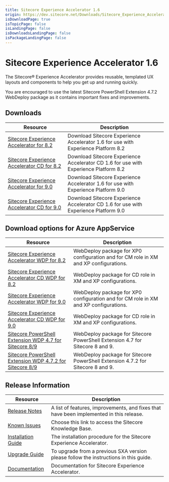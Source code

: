 ```yaml
---
title: Sitecore Experience Accelerator 1.6
origin: https://dev.sitecore.net/Downloads/Sitecore_Experience_Accelerator/16/Sitecore_Experience_Accelerator_16_Initial_Release.aspx
isDownloadPage: true
isTopicPage: false
isLandingPage: false
isDownloadsLandingPage: false
isPackageLandingPage: false
---
```


# Sitecore Experience Accelerator 1.6

The Sitecore® Experience Accelerator provides reusable, templated UX layouts and components to help you get up and running quickly.

  <Alert variant='warning' mb={4}>
    <AlertIcon />
    You are encouraged to use the latest Sitecore PowerShell Extension 4.7.2 WebDeploy package as it contains important fixes and improvements.
  </Alert>
  

## Downloads

 | Resource | Description |
 | --- | --- |
 | [Sitecore Experience Accelerator for 8.2](https://scdp.blob.core.windows.net/downloads/Sitecore%20Experience%20Accelerator/16/Sitecore%20Experience%20Accelerator%2016%20Initial%20Release/Secure/Sitecore%20Experience%20Accelerator%201.6%20rev.%20180103%20for%208.2.zip) | Download Sitecore Experience Accelerator 1.6 for use with Experience Platform 8.2 |
 | [Sitecore Experience Accelerator CD for 8.2](https://scdp.blob.core.windows.net/downloads/Sitecore%20Experience%20Accelerator/16/Sitecore%20Experience%20Accelerator%2016%20Initial%20Release/Secure/Sitecore%20Experience%20Accelerator%201.6%20rev.%20180103%20for%208.2%20CD.zip) | Download Sitecore Experience Accelerator CD 1.6 for use with Experience Platform 8.2 |
 | [Sitecore Experience Accelerator for 9.0](https://scdp.blob.core.windows.net/downloads/Sitecore%20Experience%20Accelerator/16/Sitecore%20Experience%20Accelerator%2016%20Initial%20Release/Secure/Sitecore%20Experience%20Accelerator%201.6%20rev.%20180103%20for%209.0.zip) | Download Sitecore Experience Accelerator 1.6 for use with Experience Platform 9.0 |
 | [Sitecore Experience Accelerator CD for 9.0](https://scdp.blob.core.windows.net/downloads/Sitecore%20Experience%20Accelerator/16/Sitecore%20Experience%20Accelerator%2016%20Initial%20Release/Secure/Sitecore%20Experience%20Accelerator%201.6%20rev.%20180103%20for%209.0%20CD.zip) | Download Sitecore Experience Accelerator CD 1.6 for use with Experience Platform 9.0 |

## Download options for Azure AppService

 | Resource | Description |
 | --- | --- |
 | [Sitecore Experience Accelerator WDP for 8.2](https://scdp.blob.core.windows.net/downloads/Sitecore%20Experience%20Accelerator/16/Sitecore%20Experience%20Accelerator%2016%20Initial%20Release/Secure/Sitecore%20Experience%20Accelerator%201.6%20rev.%20180103%20for%208.2.scwdp.zip) | WebDeploy package for XP0 configuration and for CM role in XM and XP configurations. |
 | [Sitecore Experience Accelerator CD WDP for 8.2](https://scdp.blob.core.windows.net/downloads/Sitecore%20Experience%20Accelerator/16/Sitecore%20Experience%20Accelerator%2016%20Initial%20Release/Secure/Sitecore%20Experience%20Accelerator%201.6%20rev.%20180103%20for%208.2%20CD.scwdp.zip) | WebDeploy package for CD role in XM and XP configurations. |
 | [Sitecore Experience Accelerator WDP for 9.0](https://scdp.blob.core.windows.net/downloads/Sitecore%20Experience%20Accelerator/16/Sitecore%20Experience%20Accelerator%2016%20Initial%20Release/Secure/Sitecore%20Experience%20Accelerator%201.6%20rev.%20180103%20for%209.0.scwdp.zip) | WebDeploy package for XP0 configuration and for CM role in XM and XP configurations. |
 | [Sitecore Experience Accelerator CD WDP for 9.0](https://scdp.blob.core.windows.net/downloads/Sitecore%20Experience%20Accelerator/16/Sitecore%20Experience%20Accelerator%2016%20Initial%20Release/Secure/Sitecore%20Experience%20Accelerator%201.6%20rev.%20180103%20for%209.0%20CD.scwdp.zip) | WebDeploy package for CD role in XM and XP configurations. |
 | [Sitecore PowerShell Extension WDP 4.7 for Sitecore 8/9](https://scdp.blob.core.windows.net/downloads/Sitecore%20Experience%20Accelerator/16/Sitecore%20Experience%20Accelerator%2016%20Initial%20Release/Secure/Sitecore%20PowerShell%20Extensions-4.7%20for%20Sitecore%208.scwdp.zip) | WebDeploy package for Sitecore PowerShell Extension 4.7 for Sitecore 8 and 9. |
 | [Sitecore PowerShell Extension WDP 4.7.2 for Sitecore 8/9](https://scdp.blob.core.windows.net/downloads/Sitecore%20Experience%20Accelerator/16/Sitecore%20Experience%20Accelerator%2016%20Initial%20Release/Secure/Sitecore%20PowerShell%20Extensions-4.7.2%20for%20Sitecore%208.scwdp.zip) | WebDeploy package for Sitecore PowerShell Extension 4.7.2 for Sitecore 8 and 9. |

## Release Information

 | Resource | Description |
 | --- | --- |
 | [Release Notes](/downloads/Sitecore_Experience_Accelerator/16/Sitecore_Experience_Accelerator_16_Initial_Release/Release_Notes) | A list of features, improvements, and fixes that have been implemented in this release. |
 | [Known Issues](https://kb.sitecore.net/articles/196733) | Choose this link to access the Sitecore Knowledge Base. |
 | [Installation Guide](https://scdp.blob.core.windows.net/downloads/Sitecore%20Experience%20Accelerator/16/Sitecore%20Experience%20Accelerator%2016%20Initial%20Release/Secure/SXA%201.6%20Installation%20Guide.pdf) | The installation procedure for the Sitecore Experience Accelerator. |
 | [Upgrade Guide](https://scdp.blob.core.windows.net/downloads/Sitecore%20Experience%20Accelerator/16/Sitecore%20Experience%20Accelerator%2016%20Initial%20Release/Secure/SXA%201.6%20Upgrade%20Guide.pdf) | To upgrade from a previous SXA version please follow the instructions in this guide. |
 | [Documentation](https://doc.sitecore.net:443/en/Products/Sitecore_Experience_Accelerator) | Documentation for Sitecore Experience Accelerator. |